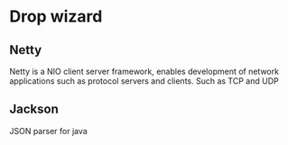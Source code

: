 # Drop wizard 

## Netty

Netty is a NIO client server framework, enables development of network applications such as protocol servers and clients.
Such as TCP and UDP

## Jackson 

JSON parser for java 